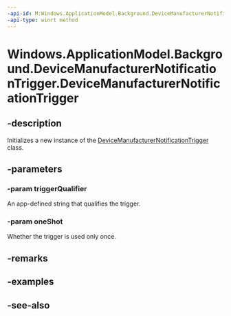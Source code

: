 ```yaml
---
-api-id: M:Windows.ApplicationModel.Background.DeviceManufacturerNotificationTrigger.#ctor(System.String,System.Boolean)
-api-type: winrt method
---
```


<!-- Method syntax
public DeviceManufacturerNotificationTrigger(System.String triggerQualifier, System.Boolean oneShot)
-->

# Windows.ApplicationModel.Background.DeviceManufacturerNotificationTrigger.DeviceManufacturerNotificationTrigger

## -description
Initializes a new instance of the [DeviceManufacturerNotificationTrigger](devicemanufacturernotificationtrigger.md) class.

## -parameters
### -param triggerQualifier
An app-defined string that qualifies the trigger.

### -param oneShot
Whether the trigger is used only once.

## -remarks

## -examples

## -see-also

